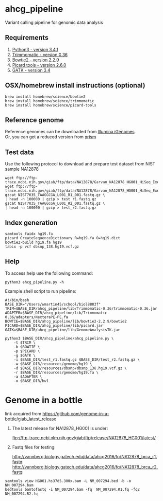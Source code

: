 # ahcg_pipeline
Variant calling pipeline for genomic data analysis

## Requirements

1. [Python3 - version 3.4.1](https://www.python.org/download/releases/3.4.1/)
2. [Trimmomatic - version 0.36](http://www.usadellab.org/cms/uploads/supplementary/Trimmomatic/Trimmomatic-0.36.zip)
3. [Bowtie2 - version 2.2.9](https://sourceforge.net/projects/bowtie-bio/files/bowtie2/2.2.9/)
4. [Picard tools - version 2.6.0](https://github.com/broadinstitute/picard/releases/download/2.6.0/picard.jar)
5. [GATK - version 3.4](https://software.broadinstitute.org/gatk/download/)

## OSX/homebrew install instructions (optional)

```{sh}
brew install homebrew/science/bowtie2
brew install homebrew/science/trimmomatic
brew install homebrew/science/picard-tools
```

## Reference genome

Reference genomes can be downloaded from [Illumina iGenomes](http://support.illumina.com/sequencing/sequencing_software/igenome.html).  
Or, you can get a reduced version from [prism](www.prism.gatech.edu/~sravishankar9/resources.tar.gz)

## Test data

Use the following protocol to download and prepare test dataset from NIST sample NA12878

```{sh}
wget ftp://ftp-trace.ncbi.nih.gov/giab/ftp/data/NA12878/Garvan_NA12878_HG001_HiSeq_Exome/NIST7035_TAAGGCGA_L001_R1_001.fastq.gz
wget ftp://ftp-trace.ncbi.nih.gov/giab/ftp/data/NA12878/Garvan_NA12878_HG001_HiSeq_Exome/NIST7035_TAAGGCGA_L001_R2_001.fastq.gz
gzcat NIST7035_TAAGGCGA_L001_R1_001.fastq.gz \
| head -n 100000 | gzip > test_r1.fastq.gz
gzcat NIST7035_TAAGGCGA_L001_R2_001.fastq.gz \
| head -n 100000 | gzip > test_r2.fastq.gz
```

## Index generation

```{sh}
samtools faidx hg19.fa
picard CreateSequenceDictionary R=hg19.fa O=hg19.dict
bowtie2-build hg19.fa hg19
tabix -p vcf dbsnp_138.hg19.vcf.gz
```

## Help

To access help use the following command:

```{sh}
python3 ahcg_pipeline.py -h
```

Example shell script to run pipeline:
```{sh}
#!/bin/bash
BASE_DIR="/Users/wmartin45/school/biol8803f"
TRIM=$BASE_DIR/ahcg_pipeline/lib/Trimmomatic-0.36/trimmomatic-0.36.jar
ADAPTER=$BASE_DIR/ahcg_pipeline/lib/Trimmomatic-0.36/adapters/NexteraPE-PE.fa
BOWTIE=$BASE_DIR/ahcg_pipeline/lib/bowtie2-2.2.9/bowtie2
PICARD=$BASE_DIR/ahcg_pipeline/lib/picard.jar
GATK=$BASE_DIR/ahcg_pipeline/lib/GenomeAnalysisTK.jar

python3 $BASE_DIR/ahcg_pipeline/ahcg_pipeline.py \
    -t $TRIM \
    -b $BOWTIE \
    -p $PICARD \
    -g $GATK \
    -i $BASE_DIR/test_r1.fastq.gz $BASE_DIR/test_r2.fastq.gz \
    -w $BASE_DIR/resources/genome/hg19 \
    -d $BASE_DIR/resources/dbsnp/dbsnp_138.hg19.vcf.gz \
    -r $BASE_DIR/resources/genome/hg19.fa \
    -a $ADAPTER \
    -o $BASE_DIR/hw1
```

# Genome in a bottle

link acquired from https://github.com/genome-in-a-bottle/giab_latest_release

1. The latest release for NA12878_HG001 is under:

   ftp://ftp-trace.ncbi.nlm.nih.gov/giab/ftp/release/NA12878_HG001/latest/

2. Fastq files for testing

   http://vannberg.biology.gatech.edu/data/ahcg2016/fq/NA12878_brca_r1.fastq
   http://vannberg.biology.gatech.edu/data/ahcg2016/fq/NA12878_brca_r2.fastq

```{sh}
samtools view HG001.hs37d5.300x.bam -L NM_007294.bed -b -o NM_007294.bam
bedtools bamtofastq -i NM_007294.bam -fq  NM_007294.R1.fq -fq2  NM_007294.R2.fq
```
